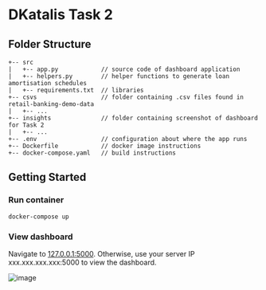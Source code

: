 # DKatalis Task 2
## Folder Structure
```
+-- src
|   +-- app.py            // source code of dashboard application
|   +-- helpers.py        // helper functions to generate loan amortisation schedules 
|   +-- requirements.txt  // libraries
+-- csvs                  // folder containing .csv files found in retail-banking-demo-data
|   +-- ...
+-- insights              // folder containing screenshot of dashboard for Task 2
|   +-- ...
+-- .env                  // configuration about where the app runs
+-- Dockerfile            // docker image instructions
+-- docker-compose.yaml   // build instructions
```
## Getting Started
### Run container
```
docker-compose up
```
### View dashboard
Navigate to [127.0.0.1:5000](http://127.0.0.1:5000).
Otherwise, use your server IP xxx.xxx.xxx.xxx:5000 to view the dashboard.

![image](https://user-images.githubusercontent.com/20048824/175114172-d2a0b03c-ebae-42b7-a9b3-3a5a2750a444.png)

